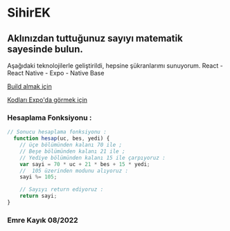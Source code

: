 # SihirEK

## Aklınızdan tuttuğunuz sayıyı matematik sayesinde bulun.

Aşağıdaki teknolojilerle geliştirildi, hepsine şükranlarımı sunuyorum.
React - React Native - Expo - Native Base

[Build almak için](https://docs.expo.dev/build/setup/)

[Kodları Expo'da görmek için](https://snack.expo.dev/@emrekayik/sihirek)


### Hesaplama Fonksiyonu : 
```javascript
// Sonucu hesaplama fonksiyonu :
  function hesap(uc, bes, yedi) {
    // üçe bölümünden kalanı 70 ile ;
    // Beşe bölümünden kalanı 21 ile ;
    // Yediye bölümünden kalanı 15 ile çarpıyoruz :
    var sayi = 70 * uc + 21 * bes + 15 * yedi;
    //  105 üzerinden modunu alıyoruz :
    sayi %= 105;

    // Sayıyı return ediyoruz :
    return sayi;
}
```

### Emre Kayık 08/2022
